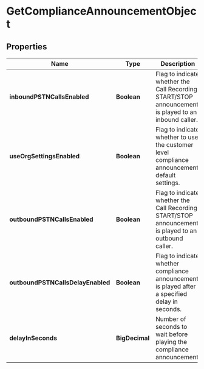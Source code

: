 

# GetComplianceAnnouncementObject


## Properties

| Name | Type | Description | Notes |
|------------ | ------------- | ------------- | -------------|
|**inboundPSTNCallsEnabled** | **Boolean** | Flag to indicate whether the Call Recording START/STOP announcement is played to an inbound caller. |  |
|**useOrgSettingsEnabled** | **Boolean** | Flag to indicate whether to use the customer level compliance announcement default settings. |  |
|**outboundPSTNCallsEnabled** | **Boolean** | Flag to indicate whether the Call Recording START/STOP announcement is played to an outbound caller. |  |
|**outboundPSTNCallsDelayEnabled** | **Boolean** | Flag to indicate whether compliance announcement is played after a specified delay in seconds. |  |
|**delayInSeconds** | **BigDecimal** | Number of seconds to wait before playing the compliance announcement. |  |



